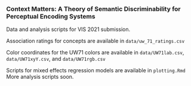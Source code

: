 ### Context Matters: A Theory of Semantic Discriminability for Perceptual Encoding Systems

Data and analysis scripts for VIS 2021 submission.

Association ratings for concepts are available in `data/uw_71_ratings.csv`

Color coordinates for the UW71 colors are available in `data/UW71lab.csv`, `data/UW71xyY.csv`, and `data/UW71rgb.csv`

Scripts for mixed effects regression models are available in `plotting.Rmd`
More analysis scripts soon.


